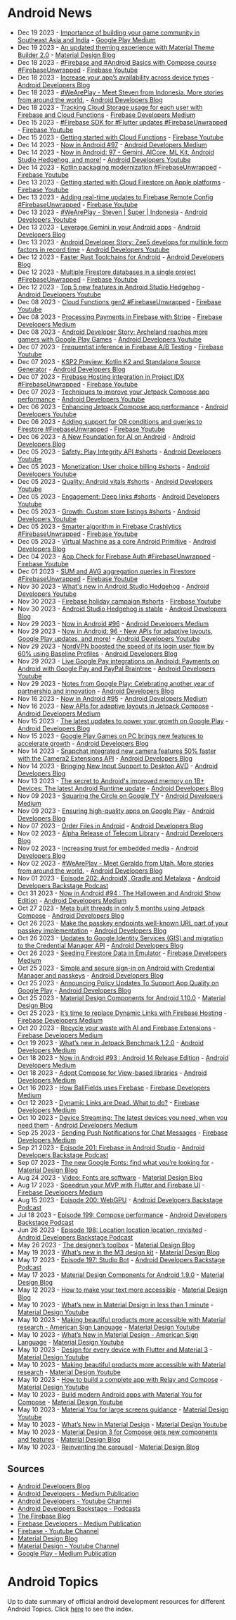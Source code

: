 # Android News

<!-- NEWS:START -->
- Dec 19 2023 - [Importance of building your game community in Southeast Asia and India](https://medium.com/googleplaydev/importance-of-building-your-game-community-in-southeast-asia-and-india-dc3aaa65902a?source=rss----1f8baa23933d---4) - [Google Play Medium](https://medium.com/googleplaydev)
- Dec 19 2023 - [An updated theming experience with Material Theme Builder 2.0](https://material.io/blog/material-theme-builder-2-color-match) - [Material Design Blog](https://material.io/blog)
- Dec 18 2023 - [#Firebase and #Android Basics with Compose course #FirebaseUnwrapped](https://www.youtube.com/watch?v=spUs3MWRBLM) - [Firebase Youtube](https://www.youtube.com/user/Firebase)
- Dec 18 2023 - [Increase your app’s availability across device types](http://android-developers.googleblog.com/2023/12/increase-your-apps-availability-across-device-types.html) - [Android Developers Blog](https://android-developers.googleblog.com/)
- Dec 18 2023 - [#WeArePlay - Meet Steven from Indonesia. More stories from around the world.](http://android-developers.googleblog.com/2023/12/weareplay-meet-steven-from-indonesia-more-stories-from-around-the-world.html) - [Android Developers Blog](https://android-developers.googleblog.com/)
- Dec 18 2023 - [Tracking Cloud Storage usage for each user with Firebase and Cloud Functions](https://medium.com/firebase-developers/tracking-cloud-storage-usage-for-each-user-with-firebase-and-cloud-functions-1c70c1e0c10f?source=rss----8e8b7dc6774d---4) - [Firebase Developers Medium](https://medium.com/firebase-developers)
- Dec 15 2023 - [#Firebase SDK for #Flutter updates  #FirebaseUnwrapped](https://www.youtube.com/watch?v=h3ydVUBYOSY) - [Firebase Youtube](https://www.youtube.com/user/Firebase)
- Dec 15 2023 - [Getting started with Cloud Functions](https://www.youtube.com/watch?v=2u6Zb36OQjM) - [Firebase Youtube](https://www.youtube.com/user/Firebase)
- Dec 14 2023 - [Now in Android #97](https://medium.com/androiddevelopers/now-in-android-97-f5db5d045dfb?source=rss----95b274b437c2---4) - [Android Developers Medium](https://medium.com/androiddevelopers)
- Dec 14 2023 - [Now in Android: 97 - Gemini, AICore, ML Kit, Android Studio Hedgehog, and more!](https://www.youtube.com/watch?v=kD-noc33FKw) - [Android Developers Youtube](https://www.youtube.com/c/AndroidDevelopers)
- Dec 14 2023 - [Kotlin packaging modernization #FirebaseUnwrapped](https://www.youtube.com/watch?v=jLaqnPV7S7w) - [Firebase Youtube](https://www.youtube.com/user/Firebase)
- Dec 13 2023 - [Getting started with Cloud Firestore on Apple platforms](https://www.youtube.com/watch?v=1Fg7cwkmj_c) - [Firebase Youtube](https://www.youtube.com/user/Firebase)
- Dec 13 2023 - [Adding real-time updates to Firebase Remote Config #FirebaseUnwrapped](https://www.youtube.com/watch?v=ubmXP_GBJ_k) - [Firebase Youtube](https://www.youtube.com/user/Firebase)
- Dec 13 2023 - [#WeArePlay - Steven | Super | Indonesia](https://www.youtube.com/watch?v=zVcGo35uBAY) - [Android Developers Youtube](https://www.youtube.com/c/AndroidDevelopers)
- Dec 13 2023 - [Leverage Gemini in your Android apps](http://android-developers.googleblog.com/2023/12/leverage-generative-ai-in-your-android-apps.html) - [Android Developers Blog](https://android-developers.googleblog.com/)
- Dec 13 2023 - [Android Developer Story: Zee5 develops for multiple form factors in record time](https://www.youtube.com/watch?v=Y8cPaOdbja4) - [Android Developers Youtube](https://www.youtube.com/c/AndroidDevelopers)
- Dec 12 2023 - [Faster Rust Toolchains for Android](http://android-developers.googleblog.com/2023/12/faster-rust-toolchains-for-android.html) - [Android Developers Blog](https://android-developers.googleblog.com/)
- Dec 12 2023 - [Multiple Firestore databases in a single project #FirebaseUnwrapped](https://www.youtube.com/watch?v=9IEx7zqsmrE) - [Firebase Youtube](https://www.youtube.com/user/Firebase)
- Dec 12 2023 - [Top 5 new features in Android Studio Hedgehog](https://www.youtube.com/watch?v=9hSygJTvii8) - [Android Developers Youtube](https://www.youtube.com/c/AndroidDevelopers)
- Dec 08 2023 - [Cloud Functions gen2 #FirebaseUnwrapped](https://www.youtube.com/watch?v=FEnr-K4fDmk) - [Firebase Youtube](https://www.youtube.com/user/Firebase)
- Dec 08 2023 - [Processing Payments in Firebase with Stripe](https://medium.com/firebase-developers/processing-payments-in-firebase-with-stripe-e90c816f02d0?source=rss----8e8b7dc6774d---4) - [Firebase Developers Medium](https://medium.com/firebase-developers)
- Dec 08 2023 - [Android Developer Story: Archeland reaches more gamers with Google Play Games](https://www.youtube.com/watch?v=zuHlzs400x0) - [Android Developers Youtube](https://www.youtube.com/c/AndroidDevelopers)
- Dec 07 2023 - [Frequentist inference in Firebase A/B Testing](https://www.youtube.com/watch?v=a0aVOlw5210) - [Firebase Youtube](https://www.youtube.com/user/Firebase)
- Dec 07 2023 - [KSP2 Preview: Kotlin K2 and Standalone Source Generator](http://android-developers.googleblog.com/2023/12/ksp2-preview-kotlin-k2-standalone.html) - [Android Developers Blog](https://android-developers.googleblog.com/)
- Dec 07 2023 - [Firebase Hosting integration in Project IDX #FirebaseUnwrapped](https://www.youtube.com/watch?v=LA9zXni8EdI) - [Firebase Youtube](https://www.youtube.com/user/Firebase)
- Dec 07 2023 - [Techniques to improve your Jetpack Compose app performance](https://www.youtube.com/watch?v=i8kX5R7Vzb0) - [Android Developers Youtube](https://www.youtube.com/c/AndroidDevelopers)
- Dec 06 2023 - [Enhancing Jetpack Compose app performance](https://www.youtube.com/watch?v=Z96wfbID_Yc) - [Android Developers Youtube](https://www.youtube.com/c/AndroidDevelopers)
- Dec 06 2023 - [Adding support for OR conditions and queries to Firestore #FirebaseUnwrapped](https://www.youtube.com/watch?v=nwO2-LSqoC8) - [Firebase Youtube](https://www.youtube.com/user/Firebase)
- Dec 06 2023 - [A New Foundation for AI on Android](http://android-developers.googleblog.com/2023/12/a-new-foundation-for-ai-on-android.html) - [Android Developers Blog](https://android-developers.googleblog.com/)
- Dec 05 2023 - [Safety: Play Integrity API #shorts](https://www.youtube.com/watch?v=OMQ3HaXMvDc) - [Android Developers Youtube](https://www.youtube.com/c/AndroidDevelopers)
- Dec 05 2023 - [Monetization: User choice billing #shorts](https://www.youtube.com/watch?v=Da_ucXjKTC4) - [Android Developers Youtube](https://www.youtube.com/c/AndroidDevelopers)
- Dec 05 2023 - [Quality: Android vitals #shorts](https://www.youtube.com/watch?v=zMt6Z40393c) - [Android Developers Youtube](https://www.youtube.com/c/AndroidDevelopers)
- Dec 05 2023 - [Engagement: Deep links #shorts](https://www.youtube.com/watch?v=LrxNn0agLg0) - [Android Developers Youtube](https://www.youtube.com/c/AndroidDevelopers)
- Dec 05 2023 - [Growth: Custom store listings #shorts](https://www.youtube.com/watch?v=KVERb-t3_B4) - [Android Developers Youtube](https://www.youtube.com/c/AndroidDevelopers)
- Dec 05 2023 - [Smarter algorithm in Firebase Crashlytics #FirebaseUnwrapped](https://www.youtube.com/watch?v=gAkWFxqnGBk) - [Firebase Youtube](https://www.youtube.com/user/Firebase)
- Dec 05 2023 - [Virtual Machine as a core Android Primitive](http://android-developers.googleblog.com/2023/12/virtual-machines-as-core-android-primitive.html) - [Android Developers Blog](https://android-developers.googleblog.com/)
- Dec 04 2023 - [App Check for Firebase Auth #FirebaseUnwrapped](https://www.youtube.com/watch?v=ebymiGwttuw) - [Firebase Youtube](https://www.youtube.com/user/Firebase)
- Dec 01 2023 - [SUM and AVG aggregation queries in Firestore #FirebaseUnwrapped](https://www.youtube.com/watch?v=OO23nOnmNzA) - [Firebase Youtube](https://www.youtube.com/user/Firebase)
- Nov 30 2023 - [What's new in Android Studio Hedgehog](https://www.youtube.com/watch?v=ZNX-kqjnjmM) - [Android Developers Youtube](https://www.youtube.com/c/AndroidDevelopers)
- Nov 30 2023 - [Firebase holiday campaign #shorts](https://www.youtube.com/watch?v=Oim3pOaq4y8) - [Firebase Youtube](https://www.youtube.com/user/Firebase)
- Nov 30 2023 - [Android Studio Hedgehog is stable](http://android-developers.googleblog.com/2023/11/android-studio-hedgehog-is-stable.html) - [Android Developers Blog](https://android-developers.googleblog.com/)
- Nov 29 2023 - [Now in Android #96](https://medium.com/androiddevelopers/now-in-android-96-f4ba324b2b73?source=rss----95b274b437c2---4) - [Android Developers Medium](https://medium.com/androiddevelopers)
- Nov 29 2023 - [Now in Android: 96 - New APIs for adaptive layouts, Google Play updates, and more!](https://www.youtube.com/watch?v=jqKC-4J5EwU) - [Android Developers Youtube](https://www.youtube.com/c/AndroidDevelopers)
- Nov 29 2023 - [NordVPN boosted the speed of its login user flow by 60% using Baseline Profiles](http://android-developers.googleblog.com/2023/11/nordvpn-boosted-speed-of-login-user-flow-using-baseline-profiles.html) - [Android Developers Blog](https://android-developers.googleblog.com/)
- Nov 29 2023 - [Live Google Pay integrations on Android: Payments on Android with Google Pay and PayPal Braintree](https://www.youtube.com/watch?v=bcc8aqxF8Ig) - [Android Developers Youtube](https://www.youtube.com/c/AndroidDevelopers)
- Nov 29 2023 - [Notes from Google Play: Celebrating another year of partnership and innovation](http://android-developers.googleblog.com/2023/11/notes-from-google-play-celebrating-another-year-of-partnership-and-innovation.html) - [Android Developers Blog](https://android-developers.googleblog.com/)
- Nov 16 2023 - [Now in Android #95](https://medium.com/androiddevelopers/now-in-android-95-18456a4ada03?source=rss----95b274b437c2---4) - [Android Developers Medium](https://medium.com/androiddevelopers)
- Nov 16 2023 - [New APIs for adaptive layouts in Jetpack Compose](https://medium.com/androiddevelopers/new-apis-for-adaptive-layouts-in-jetpack-compose-f27cace48bcd?source=rss----95b274b437c2---4) - [Android Developers Medium](https://medium.com/androiddevelopers)
- Nov 15 2023 - [The latest updates to power your growth on Google Play](http://android-developers.googleblog.com/2023/11/power-your-growth-on-google-play.html) - [Android Developers Blog](https://android-developers.googleblog.com/)
- Nov 15 2023 - [Google Play Games on PC brings new features to accelerate growth](http://android-developers.googleblog.com/2023/11/google-play-games-on-pc-brings-new-features-accelerate-growth.html) - [Android Developers Blog](https://android-developers.googleblog.com/)
- Nov 14 2023 - [Snapchat integrated new camera features 50% faster with the Camera2 Extensions API](http://android-developers.googleblog.com/2023/11/snapchat-integrated-new-camera-features-faster-with-camera2-extensions-api.html) - [Android Developers Blog](https://android-developers.googleblog.com/)
- Nov 14 2023 - [Bringing New Input Support to Desktop AVD](http://android-developers.googleblog.com/2023/11/bringing-new-input-support-to-desktop-avd.html) - [Android Developers Blog](https://android-developers.googleblog.com/)
- Nov 13 2023 - [The secret to Android's improved memory on 1B+ Devices: The latest Android Runtime update](http://android-developers.googleblog.com/2023/11/the-secret-to-androids-improved-memory-latest-android-runtime-update.html) - [Android Developers Blog](https://android-developers.googleblog.com/)
- Nov 09 2023 - [Squaring the Circle on Google TV](https://medium.com/androiddevelopers/squaring-the-circle-on-google-tv-e1ee37fe247e?source=rss----95b274b437c2---4) - [Android Developers Medium](https://medium.com/androiddevelopers)
- Nov 09 2023 - [Ensuring high-quality apps on Google Play](http://android-developers.googleblog.com/2023/11/ensuring-high-quality-apps-on-google-play.html) - [Android Developers Blog](https://android-developers.googleblog.com/)
- Nov 07 2023 - [Order Files in Android](http://android-developers.googleblog.com/2023/11/orderfiles-in-android.html) - [Android Developers Blog](https://android-developers.googleblog.com/)
- Nov 02 2023 - [Alpha Release of Telecom Library](http://android-developers.googleblog.com/2023/11/alpha-release-of-telecom-library.html) - [Android Developers Blog](https://android-developers.googleblog.com/)
- Nov 02 2023 - [Increasing trust for embedded media](http://android-developers.googleblog.com/2023/11/increasing-trust-for-embedded-media.html) - [Android Developers Blog](https://android-developers.googleblog.com/)
- Nov 02 2023 - [#WeArePlay - Meet Geraldo from Utah. More stories from around the world.](http://android-developers.googleblog.com/2023/11/weareplay-meet-geraldo-from-utah-more.html) - [Android Developers Blog](https://android-developers.googleblog.com/)
- Nov 01 2023 - [Episode 202: AndroidX, Gradle and Metalava](http://adbackstage.libsyn.com/episode-202-androidx-gradle-and-metalava) - [Android Developers Backstage Podcast](https://adbackstage.libsyn.com/)
- Oct 31 2023 - [Now in Android #94 : The Halloween and Android Show Edition](https://medium.com/androiddevelopers/now-in-android-94-the-halloween-and-android-show-edition-a199674e6daf?source=rss----95b274b437c2---4) - [Android Developers Medium](https://medium.com/androiddevelopers)
- Oct 27 2023 - [Meta built threads in only 5 months using Jetpack Compose](http://android-developers.googleblog.com/2023/10/meta-built-threads-in-only-5-months-using-jetpack-compose.html) - [Android Developers Blog](https://android-developers.googleblog.com/)
- Oct 26 2023 - [Make the passkey endpoints well-known URL part of your passkey implementation](http://android-developers.googleblog.com/2023/10/make-passkey-endpoints-well-known-url-part-of-your-passkey-implementation.html) - [Android Developers Blog](https://android-developers.googleblog.com/)
- Oct 26 2023 - [Updates to Google Identity Services (GIS) and migration to the Credential Manager API](http://android-developers.googleblog.com/2023/10/pdates-to-google-identity-services-gis-credential-manager-api.html) - [Android Developers Blog](https://android-developers.googleblog.com/)
- Oct 26 2023 - [Seeding Firestore Data in Emulator](https://medium.com/firebase-developers/seeding-firestore-data-in-emulator-c8485e797135?source=rss----8e8b7dc6774d---4) - [Firebase Developers Medium](https://medium.com/firebase-developers)
- Oct 25 2023 - [Simple and secure sign-in on Android with Credential Manager and passkeys](http://android-developers.googleblog.com/2023/10/simple-and-secure-sign-in-on-android-with-credential-manager-passkeys.html) - [Android Developers Blog](https://android-developers.googleblog.com/)
- Oct 25 2023 - [Announcing Policy Updates To Support App Quality on Google Play](http://android-developers.googleblog.com/2023/10/announcing-policy-updates-to-support-app-quality-on-google-play.html) - [Android Developers Blog](https://android-developers.googleblog.com/)
- Oct 25 2023 - [Material Design Components for Android 1.10.0](https://material.io/blog/android-stable-release-1-10-0) - [Material Design Blog](https://material.io/blog)
- Oct 25 2023 - [It’s time to replace Dynamic Links with Firebase Hosting](https://medium.com/firebase-developers/its-time-to-replace-dynamic-links-with-firebase-hosting-647296b082fe?source=rss----8e8b7dc6774d---4) - [Firebase Developers Medium](https://medium.com/firebase-developers)
- Oct 20 2023 - [Recycle your waste with AI and Firebase Extensions](https://medium.com/firebase-developers/recycle-your-waste-with-ai-and-firebase-extensions-b806e36814c5?source=rss----8e8b7dc6774d---4) - [Firebase Developers Medium](https://medium.com/firebase-developers)
- Oct 19 2023 - [What’s new in Jetpack Benchmark 1.2.0](https://medium.com/androiddevelopers/whats-new-in-jetpack-benchmark-1-2-0-82da5092fc43?source=rss----95b274b437c2---4) - [Android Developers Medium](https://medium.com/androiddevelopers)
- Oct 18 2023 - [Now in Android #93 : Android 14 Release Edition](https://medium.com/androiddevelopers/now-in-android-93-android-14-release-edition-2cb821aebdc9?source=rss----95b274b437c2---4) - [Android Developers Medium](https://medium.com/androiddevelopers)
- Oct 18 2023 - [Adopt Compose for View-based libraries](https://medium.com/androiddevelopers/adopt-compose-for-view-based-libraries-8db5badf1afc?source=rss----95b274b437c2---4) - [Android Developers Medium](https://medium.com/androiddevelopers)
- Oct 16 2023 - [How BallFields uses Firebase](https://medium.com/firebase-developers/how-ballfields-uses-firebase-ddd7faa374ad?source=rss----8e8b7dc6774d---4) - [Firebase Developers Medium](https://medium.com/firebase-developers)
- Oct 12 2023 - [Dynamic Links are Dead. What to do?](https://medium.com/firebase-developers/dynamic-links-are-dead-what-to-do-c73ad0669540?source=rss----8e8b7dc6774d---4) - [Firebase Developers Medium](https://medium.com/firebase-developers)
- Oct 10 2023 - [Device Streaming: The latest devices you need, when you need them](https://medium.com/androiddevelopers/device-streaming-the-latest-devices-you-need-when-you-need-them-4472d28d0c57?source=rss----95b274b437c2---4) - [Android Developers Medium](https://medium.com/androiddevelopers)
- Sep 25 2023 - [Sending Push Notifications for Chat Messages](https://medium.com/firebase-developers/ios-swift-send-a-push-notification-when-firebase-chat-message-is-sent-2ec0e6e412ac?source=rss----8e8b7dc6774d---4) - [Firebase Developers Medium](https://medium.com/firebase-developers)
- Sep 21 2023 - [Episode 201: Firebase in Android Studio](http://adbackstage.libsyn.com/episode-201-firebase-in-android-studio) - [Android Developers Backstage Podcast](https://adbackstage.libsyn.com/)
- Sep 07 2023 - [The new Google Fonts: find what you’re looking for](https://material.io/blog/2023-google-fonts-redesign) - [Material Design Blog](https://material.io/blog)
- Aug 24 2023 - [Video: Fonts are software](https://material.io/blog/fonts-are-software-video) - [Material Design Blog](https://material.io/blog)
- Aug 17 2023 - [Speedrun your MVP with Flutter and Firebase UI](https://medium.com/firebase-developers/speedrun-your-flutter-mvp-with-firebase-ui-f4927e1ab502?source=rss----8e8b7dc6774d---4) - [Firebase Developers Medium](https://medium.com/firebase-developers)
- Aug 15 2023 - [Episode 200: WebGPU](http://adbackstage.libsyn.com/episode-200-webgpu) - [Android Developers Backstage Podcast](https://adbackstage.libsyn.com/)
- Jul 18 2023 - [Episode 199: Compose performance](http://adbackstage.libsyn.com/episode-199-compose-performance) - [Android Developers Backstage Podcast](https://adbackstage.libsyn.com/)
- Jun 26 2023 - [Episode 198: Location location location, revisited](http://adbackstage.libsyn.com/episode-198-location-location-location-revisited) - [Android Developers Backstage Podcast](https://adbackstage.libsyn.com/)
- May 26 2023 - [The designer’s toolbox](https://material.io/blog/designer-toolbox-figma-android-studio-relay) - [Material Design Blog](https://material.io/blog)
- May 19 2023 - [What’s new in the M3 design kit](https://material.io/blog/whats-new-design-kit) - [Material Design Blog](https://material.io/blog)
- May 17 2023 - [Episode 197: Studio Bot](http://adbackstage.libsyn.com/episode-197-studio-bot) - [Android Developers Backstage Podcast](https://adbackstage.libsyn.com/)
- May 17 2023 - [Material Design Components for Android 1.9.0](https://material.io/blog/android-stable-release-1-9-0) - [Material Design Blog](https://material.io/blog)
- May 12 2023 - [How to make your text more accessible](https://material.io/blog/how-to-make-text-more-accessible) - [Material Design Blog](https://material.io/blog)
- May 10 2023 - [What’s new in Material Design in less than 1 minute](https://www.youtube.com/watch?v=CTR2O3n7x-c) - [Material Design Youtube](https://www.youtube.com/c/MaterialDesign)
- May 10 2023 - [Making beautiful products more accessible with Material research - American Sign Language](https://www.youtube.com/watch?v=vysRyD7_jMk) - [Material Design Youtube](https://www.youtube.com/c/MaterialDesign)
- May 10 2023 - [What’s New in Material Design - American Sign Language](https://www.youtube.com/watch?v=iwJaQCsX63s) - [Material Design Youtube](https://www.youtube.com/c/MaterialDesign)
- May 10 2023 - [Design for every device with Flutter and Material 3](https://www.youtube.com/watch?v=CfOlY36GWYU) - [Material Design Youtube](https://www.youtube.com/c/MaterialDesign)
- May 10 2023 - [Making beautiful products more accessible with Material research](https://www.youtube.com/watch?v=k-nG86tp8oQ) - [Material Design Youtube](https://www.youtube.com/c/MaterialDesign)
- May 10 2023 - [How to build a complete app with Relay and Compose](https://www.youtube.com/watch?v=vBNmeiHlDHE) - [Material Design Youtube](https://www.youtube.com/c/MaterialDesign)
- May 10 2023 - [Build modern Android apps with Material You for Compose](https://www.youtube.com/watch?v=tu0UtDGC31A) - [Material Design Youtube](https://www.youtube.com/c/MaterialDesign)
- May 10 2023 - [Material You for large screens guidance](https://www.youtube.com/watch?v=wP-xAPIyqLY) - [Material Design Youtube](https://www.youtube.com/c/MaterialDesign)
- May 10 2023 - [What’s New in Material Design](https://www.youtube.com/watch?v=vnDhq8W98O4) - [Material Design Youtube](https://www.youtube.com/c/MaterialDesign)
- May 10 2023 - [Material Design 3 for Compose gets new components and features](https://material.io/blog/material-3-compose-1-1) - [Material Design Blog](https://material.io/blog)
- May 10 2023 - [Reinventing the carousel](https://material.io/blog/material-3-carousel-research-design) - [Material Design Blog](https://material.io/blog)<!-- NEWS:END -->

## Sources

* [Android Developers Blog](https://android-developers.googleblog.com/)
* [Android Developers - Medium Publication](https://medium.com/androiddevelopers)
* [Android Developers - Youtube Channel](https://www.youtube.com/c/AndroidDevelopers)
* [Android Developers Backstage - Podcasts](https://adbackstage.libsyn.com/)
* [The Firebase Blog](https://firebase.googleblog.com/)
* [Firebase Developers - Medium Publication](https://medium.com/firebase-developers)
* [Firebase - Youtube Channel](https://www.youtube.com/user/Firebase)
* [Material Design Blog](https://material.io/blog)
* [Material Design - Youtube Channel](https://www.youtube.com/c/MaterialDesign)
* [Google Play - Medium Publication](https://medium.com/googleplaydev)

# Android Topics
Up to date summary of official android development resources for different Android Topics. Click [here](https://androidtopicsindex.dipien.com/) to see the index.

